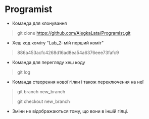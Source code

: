 # Programist

- Команда для клонування

> git clone https://github.com/AlegkaLata/Programist.git

* Хеш код коміту "Lab_2: мій перший коміт"

> 886a453acfc4268d16ad8ea54a6376eee73fafc9

* Команда для перегляду хеш коду

> git log


* Команда створення нової гілки і також переключення на неї

> git branch new_branch
>
> git checkout new_branch

* Зміни не відображаються тому, що вони в іншій гілці.

